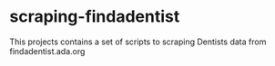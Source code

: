# scraping-findadentist
This projects contains a set of scripts to scraping Dentists data from findadentist.ada.org
